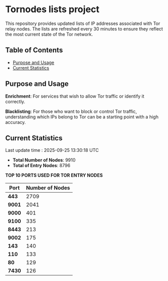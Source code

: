 # Tornodes lists project

This repository provides updated lists of IP addresses associated with Tor relay nodes. The lists are refreshed every 30 minutes to ensure they reflect the most current state of the Tor network.

## Table of Contents

- [Purpose and Usage](#purpose-and-usage)
- [Current Statistics](#current-statistics)


## Purpose and Usage

**Enrichment**: For services that wish to allow Tor traffic or identify it correctly.

**Blacklisting**: For those who want to block or control Tor traffic, understanding which IPs belong to Tor can be a starting point with a high accuracy.

## Current Statistics

Last update time : 2025-09-25 13:30:18 UTC

- **Total Number of Nodes**: 9910
- **Total of Entry Nodes**: 8796

**TOP 10 PORTS USED FOR TOR ENTRY NODES**

| **Port** | **Number of Nodes** |
|------|-----------------|
| **443**   | 2709  |
| **9001**   | 2041  |
| **9000**   | 401  |
| **9100**   | 335  |
| **8443**   | 213  |
| **9002**   | 175  |
| **143**   | 140  |
| **110**   | 133  |
| **80**   | 129  |
| **7430**   | 126  |

